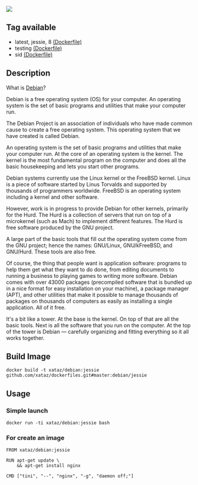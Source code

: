 ![](http://carlchenet.files.wordpress.com/2013/05/proposed-debian-logo.png)

## Tag available
* latest, jessie, 8 [(Dockerfile)](https://github.com/xataz/dockerfiles/tree/master/debian/jessie/Dockerfile)
* testing [(Dockerfile)](https://github.com/xataz/dockerfiles/tree/master/debian/testing/Dockerfile)
* sid [(Dockerfile)](https://github.com/xataz/dockerfiles/tree/master/debian/sid/Dockerfile)

## Description
What is [Debian](https://www.debian.org)?

Debian is a free operating system (OS) for your computer. An operating system is the set of basic programs and utilities that make your computer run.

The Debian Project is an association of individuals who have made common cause to create a free operating system. This operating system that we have created is called Debian.

An operating system is the set of basic programs and utilities that make your computer run. At the core of an operating system is the kernel. The kernel is the most fundamental program on the computer and does all the basic housekeeping and lets you start other programs.

Debian systems currently use the Linux kernel or the FreeBSD kernel. Linux is a piece of software started by Linus Torvalds and supported by thousands of programmers worldwide. FreeBSD is an operating system including a kernel and other software.

However, work is in progress to provide Debian for other kernels, primarily for the Hurd. The Hurd is a collection of servers that run on top of a microkernel (such as Mach) to implement different features. The Hurd is free software produced by the GNU project.

A large part of the basic tools that fill out the operating system come from the GNU project; hence the names: GNU/Linux, GNU/kFreeBSD, and GNU/Hurd. These tools are also free.

Of course, the thing that people want is application software: programs to help them get what they want to do done, from editing documents to running a business to playing games to writing more software. Debian comes with over 43000 packages (precompiled software that is bundled up in a nice format for easy installation on your machine), a package manager (APT), and other utilities that make it possible to manage thousands of packages on thousands of computers as easily as installing a single application. All of it free.

It's a bit like a tower. At the base is the kernel. On top of that are all the basic tools. Next is all the software that you run on the computer. At the top of the tower is Debian — carefully organizing and fitting everything so it all works together.

## Build Image
```shell
docker build -t xataz/debian:jessie github.com/xataz/dockerfiles.git#master:debian/jessie
```

## Usage
### Simple launch
```shell
docker run -ti xataz/debian:jessie bash
```
### For create an image
```shell
FROM xataz/debian:jessie

RUN apt-get update \
    && apt-get install nginx

CMD ["tini", "--", "nginx", "-g", "daemon off;"]
```
